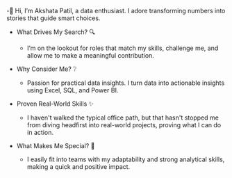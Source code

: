 -👋 Hi, I’m Akshata Patil, a data enthusiast. I adore transforming numbers into stories that guide smart choices.

- What Drives My Search? 🔍
   - I’m on the lookout for roles that match my skills, challenge me, and allow me to make a meaningful contribution.

- Why Consider Me? ❔
  - Passion for practical data insights. I turn data into actionable insights using Excel, SQL, and Power BI.

- Proven Real-World Skills ✨
  - I haven't walked the typical office path, but that hasn't stopped me from diving headfirst into real-world projects, proving what I can do in action.

- What Makes Me Special? 🎯
  - I easily fit into teams with my adaptability and strong analytical skills, making a quick and positive impact.
<!---
AkshataPatil99/AkshataPatil99 is a ✨ special ✨ repository because its `README.md` (this file) appears on your GitHub profile.
You can click the Preview link to take a look at your changes.
--->
